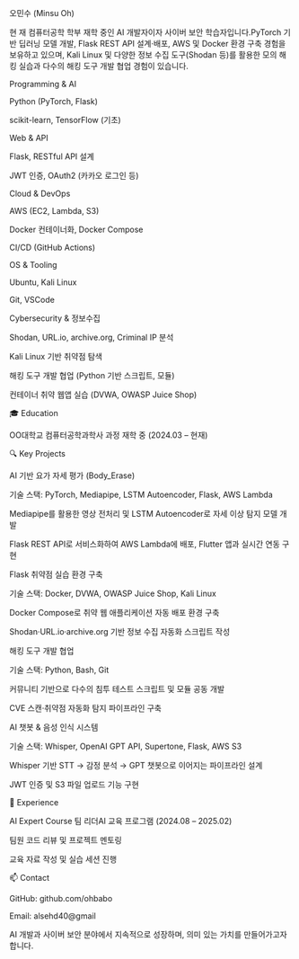 오민수 (Minsu Oh)



현 재 컴퓨터공학 학부 재학 중인 AI 개발자이자 사이버 보안 학습자입니다.PyTorch 기반 딥러닝 모델 개발, Flask REST API 설계·배포, AWS 및 Docker 환경 구축 경험을 보유하고 있으며, Kali Linux 및 다양한 정보 수집 도구(Shodan 등)를 활용한 모의 해킹 실습과 다수의 해킹 도구 개발 협업 경험이 있습니다.


Programming & AI

Python (PyTorch, Flask)

scikit-learn, TensorFlow (기초)

Web & API

Flask, RESTful API 설계

JWT 인증, OAuth2 (카카오 로그인 등)

Cloud & DevOps

AWS (EC2, Lambda, S3)

Docker 컨테이너화, Docker Compose

CI/CD (GitHub Actions)

OS & Tooling

Ubuntu, Kali Linux

Git, VSCode

Cybersecurity & 정보수집

Shodan, URL.io, archive.org, Criminal IP 분석

Kali Linux 기반 취약점 탐색

해킹 도구 개발 협업 (Python 기반 스크립트, 모듈)

컨테이너 취약 웹앱 실습 (DVWA, OWASP Juice Shop)

🎓 Education

OO대학교 컴퓨터공학과학사 과정 재학 중 (2024.03 – 현재)

🔍 Key Projects

AI 기반 요가 자세 평가 (Body_Erase)

기술 스택: PyTorch, Mediapipe, LSTM Autoencoder, Flask, AWS Lambda

Mediapipe를 활용한 영상 전처리 및 LSTM Autoencoder로 자세 이상 탐지 모델 개발

Flask REST API로 서비스화하여 AWS Lambda에 배포, Flutter 앱과 실시간 연동 구현

Flask 취약점 실습 환경 구축

기술 스택: Docker, DVWA, OWASP Juice Shop, Kali Linux

Docker Compose로 취약 웹 애플리케이션 자동 배포 환경 구축

Shodan·URL.io·archive.org 기반 정보 수집 자동화 스크립트 작성

해킹 도구 개발 협업

기술 스택: Python, Bash, Git

커뮤니티 기반으로 다수의 침투 테스트 스크립트 및 모듈 공동 개발

CVE 스캔·취약점 자동화 탐지 파이프라인 구축

AI 챗봇 & 음성 인식 시스템

기술 스택: Whisper, OpenAI GPT API, Supertone, Flask, AWS S3

Whisper 기반 STT → 감정 분석 → GPT 챗봇으로 이어지는 파이프라인 설계

JWT 인증 및 S3 파일 업로드 기능 구현

💼 Experience

AI Expert Course 팀 리더AI 교육 프로그램 (2024.08 – 2025.02)

팀원 코드 리뷰 및 프로젝트 멘토링

교육 자료 작성 및 실습 세션 진행

📫 Contact

GitHub: github.com/ohbabo

Email: alsehd40@gmail

AI 개발과 사이버 보안 분야에서 지속적으로 성장하며, 의미 있는 가치를 만들어가고자 합니다.

